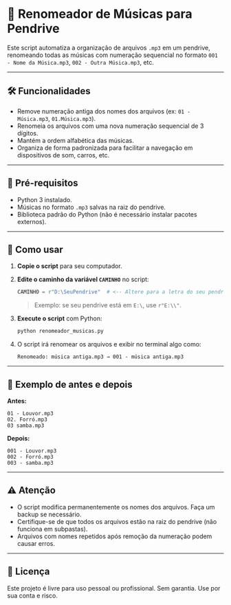 # 📁 Renomeador de Músicas para Pendrive

Este script automatiza a organização de arquivos `.mp3` em um pendrive, renomeando todas as músicas com numeração sequencial no formato `001 - Nome da Música.mp3`, `002 - Outra Música.mp3`, etc.

---

## 🛠️ Funcionalidades

- Remove numeração antiga dos nomes dos arquivos (ex: `01 - Música.mp3`, `01.Música.mp3`).
- Renomeia os arquivos com uma nova numeração sequencial de 3 dígitos.
- Mantém a ordem alfabética das músicas.
- Organiza de forma padronizada para facilitar a navegação em dispositivos de som, carros, etc.

---

## 📌 Pré-requisitos

- Python 3 instalado.
- Músicas no formato `.mp3` salvas na raiz do pendrive.
- Biblioteca padrão do Python (não é necessário instalar pacotes externos).

---

## 🚀 Como usar

1. **Copie o script** para seu computador.
2. **Edite o caminho da variável `CAMINHO`** no script:

   ```python
   CAMINHO = r"D:\SeuPendrive"  # <-- Altere para a letra do seu pendrive
   ```

   > Exemplo: se seu pendrive está em `E:\`, use `r"E:\\"`.

3. **Execute o script** com Python:

   ```bash
   python renomeador_musicas.py
   ```

4. O script irá renomear os arquivos e exibir no terminal algo como:

   ```
   Renomeado: música antiga.mp3 → 001 - música antiga.mp3
   ```

---

## 📂 Exemplo de antes e depois

**Antes:**
```
01 - Louvor.mp3
02. Forró.mp3
03 samba.mp3
```

**Depois:**
```
001 - Louvor.mp3
002 - Forró.mp3
003 - samba.mp3
```

---

## ⚠️ Atenção

- O script modifica permanentemente os nomes dos arquivos. Faça um backup se necessário.
- Certifique-se de que todos os arquivos estão na raiz do pendrive (não funciona em subpastas).
- Arquivos com nomes repetidos após remoção da numeração podem causar erros.

---

## 📄 Licença

Este projeto é livre para uso pessoal ou profissional. Sem garantia. Use por sua conta e risco.
